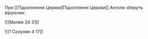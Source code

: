 При [[Підхоплення Церкви|Підхопленні Церкви]] Анголи зберуть віруючих:

![[Матвія 24 31]]

![[1 Солунян 4 17]]